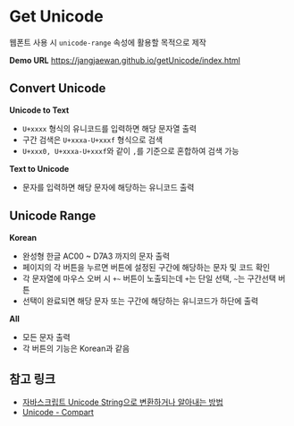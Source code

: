 # Get Unicode

웹폰트 사용 시 <code>unicode-range</code> 속성에 활용할 목적으로 제작

**Demo URL** <https://jangjaewan.github.io/getUnicode/index.html>

## Convert Unicode
**Unicode to Text**
- <code>U+xxxx</code> 형식의 유니코드를 입력하면 해당 문자열 출력
- 구간 검색은 <code>U+xxxa-U+xxxf</code> 형식으로 검색
- <code>U+xxx0, U+xxxa-U+xxxf</code>와 같이 <code>,</code>를 기준으로 혼합하여 검색 가능

**Text to Unicode**
- 문자를 입력하면 해당 문자에 해당하는 유니코드 출력

## Unicode Range
**Korean**
- 완성형 한글 AC00 ~ D7A3 까지의 문자 출력
- 페이지의 각 버튼을 누르면 버튼에 설정된 구간에 해당하는 문자 및 코드 확인
- 각 문자열에 마우스 오버 시 <code>+</code><code>~</code> 버튼이 노출되는데 <code>+</code>는 단일 선택, <code>~</code>는 구간선택 버튼
- 선택이 완료되면 해당 문자 또는 구간에 해당하는 유니코드가 하단에 출력

**All**
- 모든 문자 출력
- 각 버튼의 기능은 Korean과 같음

## 참고 링크
- [자바스크립트 Unicode String으로 변환하거나 알아내는 방법](https://webisfree.com/2018-07-20/%EC%9E%90%EB%B0%94%EC%8A%A4%ED%81%AC%EB%A6%BD%ED%8A%B8-unicode-string%EC%9C%BC%EB%A1%9C-%EB%B3%80%ED%99%98%ED%95%98%EA%B1%B0%EB%82%98-%EC%95%8C%EC%95%84%EB%82%B4%EB%8A%94-%EB%B0%A9%EB%B2%95)
- [Unicode - Compart](https://www.compart.com/en/unicode/U+AC09)